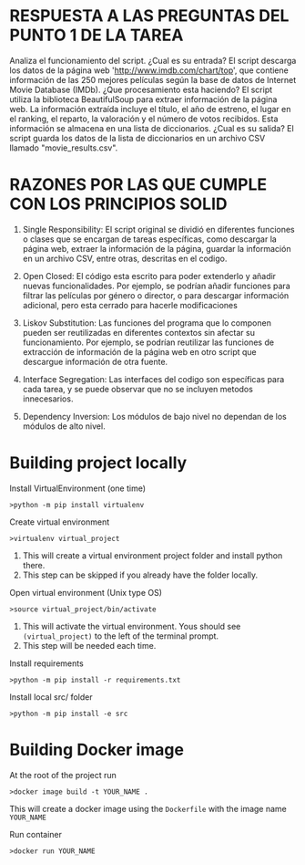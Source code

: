 # RESPUESTA A LAS PREGUNTAS DEL PUNTO 1 DE LA TAREA
Analiza el funcionamiento del script.
¿Cual es su entrada? El script descarga los datos de la página web 'http://www.imdb.com/chart/top', que contiene información de las 250 mejores películas según la base de datos de Internet Movie Database (IMDb).
¿Que procesamiento esta haciendo? El script utiliza la biblioteca BeautifulSoup para extraer información de la página web. 
La información extraída incluye el título, el año de estreno, el lugar en el ranking, el reparto, la valoración y el número de votos recibidos. Esta información se almacena en una lista de diccionarios.
¿Cual es su salida? El script guarda los datos de la lista de diccionarios en un archivo CSV llamado "movie_results.csv".


# RAZONES POR LAS QUE CUMPLE CON LOS PRINCIPIOS SOLID
1. Single Responsibility: El script original se dividió en diferentes funciones o clases que se encargan de tareas específicas, como descargar la página web, extraer la información de la página, guardar la información en un archivo CSV, entre otras, descritas en el codigo.

2. Open Closed: El código esta escrito para poder extenderlo y añadir nuevas funcionalidades. Por ejemplo, se podrían añadir funciones para filtrar las películas por género o director, o para descargar información adicional, pero esta cerrado para hacerle modificaciones

3. Liskov Substitution: Las funciones del programa que lo componen pueden ser reutilizadas en diferentes contextos sin afectar su funcionamiento. Por ejemplo, se podrían reutilizar las funciones de extracción de información de la página web en otro script que descargue información de otra fuente.

4. Interface Segregation: Las interfaces del codigo son específicas para cada tarea, y se puede observar que no se incluyen metodos innecesarios. 

5. Dependency Inversion: Los módulos de bajo nivel no dependan de los módulos de alto nivel. 

# Building project locally
Install VirtualEnvironment (one time)

    >python -m pip install virtualenv

Create virtual environment

    >virtualenv virtual_project

1. This will create a virtual environment project folder and install python there.
2. This step can be skipped if you already have the folder locally.

Open virtual environment (Unix type OS)

    >source virtual_project/bin/activate

1. This will activate the virtual environment.  Yous should see `(virtual_project)` to the left of the terminal prompt.
2. This step will be needed each time.

Install requirements
    
    >python -m pip install -r requirements.txt

Install local src/ folder

    >python -m pip install -e src 

# Building Docker image
At the root of the project run

    >docker image build -t YOUR_NAME .

This will create a docker image using the `Dockerfile` with the image name `YOUR_NAME`

Run container

    >docker run YOUR_NAME